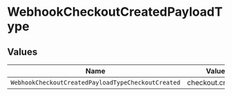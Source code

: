 # WebhookCheckoutCreatedPayloadType


## Values

| Name                                               | Value                                              |
| -------------------------------------------------- | -------------------------------------------------- |
| `WebhookCheckoutCreatedPayloadTypeCheckoutCreated` | checkout.created                                   |